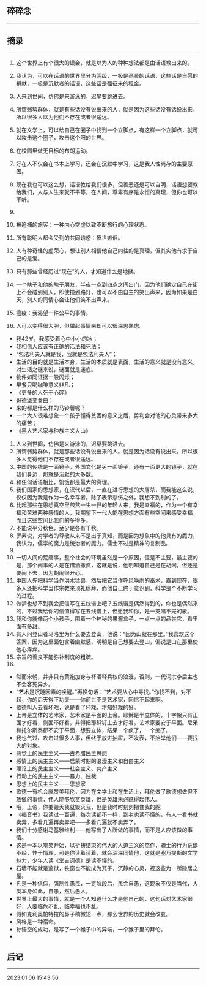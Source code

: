 ## 碎碎念
---


## 摘录
----

1. 这个世界上有个很大的误会，就是以为人的种种想法都是由话语教出来的。
2. 我认为，可以在话语的世界里分为两级，一极是圣贤的话语，这些话是自愿的捐献，一极是沉默者的话语，这些话是强征来的租金。
3. 人来到世间，仿佛是来游泳的，迟早要跳进去。
4. 所谓弱势群体，就是有些话没有说出来的人，就是因为这些话没有话说出来，所以很多人以为他们不存在或者很遥远。
5. 就在文学上，可以给自己在圈子中找到一个立脚点，有这样一个立脚点，就可以攻击这个圈子，攻击这个阳的世界。
6. 在校园里做无目标的布朗运动。
7. 好在人不仅会在书本上学习，还会在沉默中学习，这是我人性尚存的主要原因。
8. 现在我也可以这么想，话语教给我们很多，但善恶还是可以自明，话语想要教给我们，人与人生来就不平等，在人间，尊卑有序是永恒的真理，但你也可以不听。
9. 


10. 被追捕的旅客：一种内心空虚以致不断旅行的心理状态。
11. 所有聪明人都会受到的共同诱惑：愤世嫉俗。
12. 人有种奇怪的虚荣心，想让别人相信他自己向往的是真理，但其实他有求于自己的是爱。
13. 只有那些曾经历过“现在”的人，才知道什么是地狱。
14. 一个瞎子和他的瞎子朋友，半夜一点到四点之间出门，因为他们确定自己在街上不会碰到别人，即使撞到路灯，也可以不由自主的笑出声来，因为如果是白天，别人的同情心会让他们笑不出声来。
15. 瘟疫：我渴望一件公平的事情。
16. 人可以变得很大胆，但做起事情来却可以很深思熟虑。

* 我42岁，我感受着心中小小的冰；
* 我相信人应该有正确的活法和死法；
* “包法利夫人就是我，我就是包法利夫人”；
* 生活的目的就是生活本身，生活的本质就是表面，生活的意义就是没有意义，对生活之谜来说，谜面就是迷底。
* 物件如同证据一般闪烁；
* 早餐只喝咖啡意义非凡；
* 《更多的人死于心碎》
* 哥德堡变奏曲；
* 来的都是什么样的马铃薯呢？
* 一个大人很难想象一个孩子懂得贫困的意义之后，势利会对他的心灵带来多大的痛苦；
* 《黑人艺术家与种族主义大山》


1. 人来到世间，仿佛是来游泳的，迟早要跳进去。
2. 所谓弱势群体，就是那些话没有说出来的人。就是因为话没有说出来，所以很多人觉得他们不存在或者很遥远。
3. 中国的传统是一面镜子，外国文化是另一面镜子，还有一面更大的镜子，就在我们身边，那就是沉默的大多数。
4. 和任何话语相比，饥饿都是最大的真理。
5. 我们国家的思想家，在汉代以后，一直在进行思想的大屠杀，而我能这么说，仅仅因为我是作为一名幸存者。除了表示悲伤之外，我想不到别的了。
6. 比起那些在思想真空里煎熬一生一世的年轻人来，我是幸福的，作为一个有幸福和苦难两种感情的人，我期望下一代人能在思想方面有些空间来感受幸福，而且这些空间比我们的多得多。
7. 不能说平分秋色，至少是各有千秋。
8. 罗素说，对学者的尊敬从来不是出于真知，而是因为想象中的他具有的魔力，我认为，儒学的魔力是统治者的魔力。儒士不过是精神的复制品。
9. 
10. 一切人间的荒唐事，整个社会的环境虽然是一个原因，但是不主要，最主要的是，那个闹事的人是在借酒撒疯，这就是说，他明知道自己是在胡闹，但还是要闹下去，因为胡闹很开心。
11. 中国人先把科学当作洪水猛兽，然后把它当作呼风唤雨的巫术，直到现在，很多人还把科学当作宗教来顶礼膜拜，而他自己终于意识到，科学是个不断学习的过程。
12. 做梦也想不到我会把信写在五线谱上吧？五线谱是偶然得到的，你也是偶然来的，不过我给你的信值得写在五线谱上，但愿我和你，是一支唱不完的歌。
13. 我和你就像两个小孩子，围着一个神秘的果酱盒子，一点一点的品尝它，看里面有多甜。
14. 有人问登山者马洛里为什么要去登山，他说：“因为山就在那里。”我喜欢这个答案，因为这里面包含着幽默感，明明是自己想要去登山，偏说是山在那里使他心痒痒。
15. 宗旨的善良不能弥补制度的粗疏。
16. 


* 然而宋朝，并非只有黄袍加身与杯酒释兵权的浪漫，否则，一代词宗李后主也不会客死异乡。
* “艺术是沉睡因素的唤醒。”再换句话：“艺术要从心中寻找。”你找不到，对不起，你的后天得下功夫——你前世不是艺术家，回忆不起来啊。
* 歌德叫人去看坏戏，说是看了坏戏，才知好戏的好。
* 上帝是立体的艺术家，艺术家是平面的上帝。耶稣是半立体的，十字架只有正面才好看，侧面不好看，非得把耶稣钉上去才好看。艺术家要安于平面。尼采和托尔斯泰都不安于平面，想要立体，结果一个疯了，一个痴了。
* 我也气过、攻击过很多人事，但终于放进抽屉，不发表，不抬举他们——要找大的对象。
* 感觉上的民主主义——古希腊民主思想
* 感情上的民主主义——启蒙时期的浪漫主义和自由主义
* 理论上的民主主义——社会主义、共产主义
* 行动上的民主主义——暴力、独裁
* 思想上的民主主义——思想家
* 歌德一有机会就赞美拜伦，因为在文学上和在生活上，拜伦做了歌德想做但不敢做的事情，伟人能够欣赏英雄，但是英雄未必瞧得起伟人。
* 哦，上帝，你要毁灭我就毁灭我，但是我时时刻刻把住我的舵
* 《福音书》我读过一百遍，每次读都不一样，到老也读不懂的，有人一看书就卖弄，多看几遍再卖弄吧——多看几遍就不卖弄了。
* 我们十分感谢马基雅维利——他写出了人所做的事情，而不是人应该做的事情。
* 这是一本以嘲笑开始，以祈祷结束的伟大的人道主义的杰作，骑士的行为荒诞不经，悖于情理，可是你读着读着，就会深深同情他，这就是塞万提斯的文学魅力，少年人读《堂吉诃德》是读不懂的。
* 石墙不能就是监狱，铁窗也不能成为笼子，沉静的心灵，视这些为一所隐居之屋。
* 凡是一种信仰，强制性愚民，一定阶段后，民会自愚，这现象不仅是当代，人类本身如此，自愚，然后愚人。
* 世界上最大的事情，就是一个人知道什么才是他自己的，这句话对艺术家很好，人要临危不乱，临幸福也不乱。
* 假如克利奥帕特拉的鼻子稍微短一点，那么世界的历史就会改变。
* 风格是一种宿命。
* 孙悟空的成功，是写了一个猴子中的异端，一个猴子里的拜伦。
* 



## 后记
----

2023.01.06 15:43:56